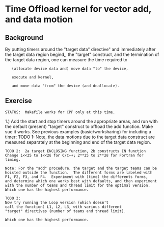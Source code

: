 # Time Offload kernel for vector add, and data motion

## Background

By putting timers around the "target data" directive"
and immediately after the target data region begind,,
the "target" construct, and the termination of the target
data region, one can measure the time required to 

```
   (allocate device data and) move data "to" the device, 

   execute and kernel, 

   and move data "from" the device (and deallocate).
```

## Exercise
    STATUS:  Makefile works for CPP only at this time.

1.) Add the start and stop timers around the appropriate
    areas, and run with the default (present) "target"
    construct to offload the add function.  Make sue it works.
    See previous examples (basic/worksharing) for including a timer:
    TODO 1:
    Note, the data motions due to the target data
    construct are measured separately at the beginning and end
    of the target data region.
    
    TODO 2:  2a target ENCLOSING function, 2b constructs IN function
    Change 1<<25 to 1<<28 for C/C++; 2**25 to 2**28 for Fortran for timing.

    Note: For the "add" procedure, the target and the target teams can be
    hoisted outside the function.  The different forms are labeled with
    F1, F2, F3, and F4.  Experiment with (time) the differents forms,
    and determine which one works best with defaults, and then experiment
    with the number of teams and thread limit for the optimal version.
    Which one has the highest performance.

    TODO 3:
    Now try running the Loop version (which doesn't
    call the function) L1, L2, L3, with various different 
    "target" directives (number of teams and thread limit).

    Which one has the highest performance.
